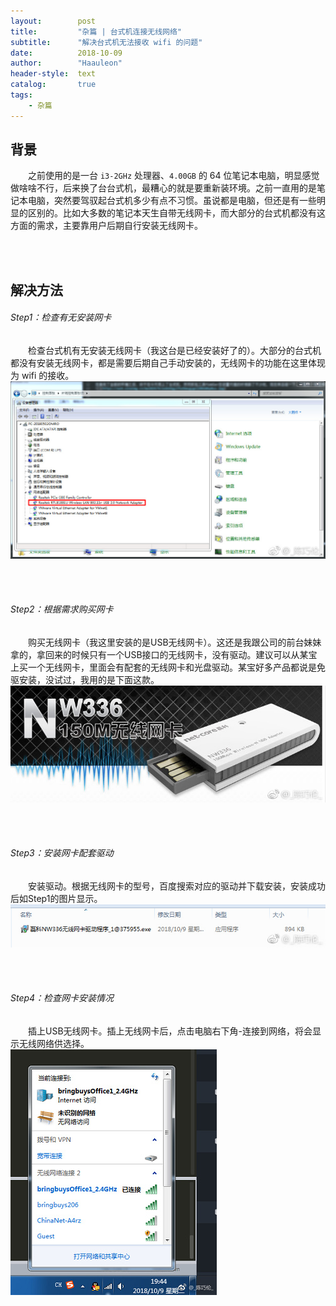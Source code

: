 ```yaml
---
layout:        post
title:         "杂篇 | 台式机连接无线网络"
subtitle:      "解决台式机无法接收 wifi 的问题"
date:          2018-10-09
author:        "Haauleon"
header-style:  text
catalog:       true
tags:
    - 杂篇
---
```



## 背景
&emsp;&emsp;之前使用的是一台 `i3-2GHz` 处理器、`4.00GB` 的 64 位笔记本电脑，明显感觉做啥啥不行，后来换了台台式机，最糟心的就是要重新装环境。之前一直用的是笔记本电脑，突然要驾驭起台式机多少有点不习惯。虽说都是电脑，但还是有一些明显的区别的。比如大多数的笔记本天生自带无线网卡，而大部分的台式机都没有这方面的需求，主要靠用户后期自行安装无线网卡。

<br><br>

## 解决方法
###### Step1：检查有无安装网卡        
&emsp;&emsp;检查台式机有无安装无线网卡（我这台是已经安装好了的）。大部分的台式机都没有安装无线网卡，都是需要后期自己手动安装的，无线网卡的功能在这里体现为 wifi 的接收。            
![](\img\in-post\post-other\2020-03-10-connect-to-wifi-1.png)           

<br><br>

###### Step2：根据需求购买网卡    
&emsp;&emsp;购买无线网卡（我这里安装的是USB无线网卡）。这还是我跟公司的前台妹妹拿的，拿回来的时候只有一个USB接口的无线网卡，没有驱动。建议可以从某宝上买一个无线网卡，里面会有配套的无线网卡和光盘驱动。某宝好多产品都说是免驱安装，没试过，我用的是下面这款。            
![](\img\in-post\post-other\2020-03-10-connect-to-wifi-2.png)       

<br><br>

###### Step3：安装网卡配套驱动            
&emsp;&emsp;安装驱动。根据无线网卡的型号，百度搜索对应的驱动并下载安装，安装成功后如Step1的图片显示。           
![](\img\in-post\post-other\2020-03-10-connect-to-wifi-3.png)               

<br><br>

###### Step4：检查网卡安装情况      
&emsp;&emsp;插上USB无线网卡。插上无线网卡后，点击电脑右下角-连接到网络，将会显示无线网络供选择。              
![](\img\in-post\post-other\2020-03-10-connect-to-wifi-4.png)
    